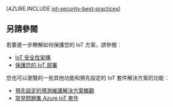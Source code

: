 <properties
 pageTitle="IoT 安全性的最佳作法 |Microsoft Azure"
 description="安全性保護您 IoT 基礎結構的最佳作法"
 services=""
 suite="iot-suite"
 documentationCenter=""
 authors="YuriDio"
 manager="timlt"
 editor=""/>

<tags
 ms.service="iot-suite"
 ms.devlang="na"
 ms.topic="article"
 ms.tgt_pltfrm="na"
 ms.workload="na"
 ms.date="10/17/2016"
 ms.author="yurid"/>

[AZURE.INCLUDE [iot-security-best-practices](../../includes/iot-security-best-practices.md)]

## <a name="see-also"></a>另請參閱

若要進一步瞭解如何保護您的 IoT 方案，請參閱︰

- [IoT 安全性架構][lnk-security-architecture]
- [保護您的 IoT 部署][lnk-security-deployment]

您也可以瀏覽的一些其他功能和預先設定的 IoT 套件解決方案的功能︰

- [預先設定的預測維護解決方案概觀][lnk-predictive-overview]
- [常見問題集 Azure IoT 套件][lnk-faq]

[lnk-predictive-overview]: iot-suite-predictive-overview.md
[lnk-faq]: iot-suite-faq.md

[lnk-security-architecture]: iot-security-architecture.md
[lnk-security-deployment]: iot-suite-security-deployment.md
